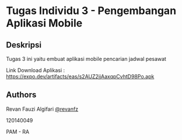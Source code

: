 # Tugas Individu 3 - Pengembangan Aplikasi Mobile

## Deskripsi

Tugas 3 ini yaitu embuat aplikasi mobile pencarian jadwal pesawat

Link Download Aplikasi : https://expo.dev/artifacts/eas/s2AUZ2jjAaxqpCvhtD98Po.apk

## Authors

Revan Fauzi Algifari [@revanfz](https://www.github.com/revanfz)

120140049

PAM - RA
